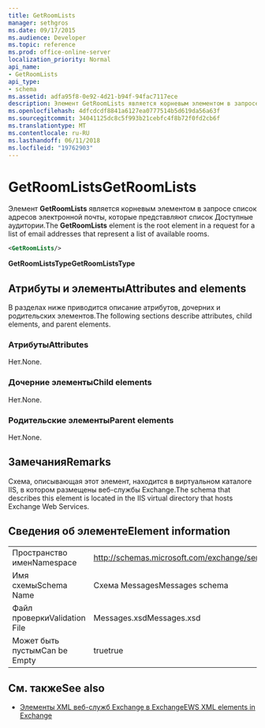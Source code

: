 ```yaml
---
title: GetRoomLists
manager: sethgros
ms.date: 09/17/2015
ms.audience: Developer
ms.topic: reference
ms.prod: office-online-server
localization_priority: Normal
api_name:
- GetRoomLists
api_type:
- schema
ms.assetid: adfa95f8-0e92-4d21-b94f-94fac7117ece
description: Элемент GetRoomLists является корневым элементом в запросе список адресов электронной почты, которые представляют список Доступные аудитории.
ms.openlocfilehash: 4dfcdcdf8841a6127ea0777514b5d619da56a63f
ms.sourcegitcommit: 34041125dc8c5f993b21cebfc4f8b72f0fd2cb6f
ms.translationtype: MT
ms.contentlocale: ru-RU
ms.lasthandoff: 06/11/2018
ms.locfileid: "19762903"
---
```

# <a name="getroomlists"></a><span data-ttu-id="dafac-103">GetRoomLists</span><span class="sxs-lookup"><span data-stu-id="dafac-103">GetRoomLists</span></span>

<span data-ttu-id="dafac-104">Элемент **GetRoomLists** является корневым элементом в запросе список адресов электронной почты, которые представляют список Доступные аудитории.</span><span class="sxs-lookup"><span data-stu-id="dafac-104">The **GetRoomLists** element is the root element in a request for a list of email addresses that represent a list of available rooms.</span></span> 
  
```XML
<GetRoomLists/>
```

 <span data-ttu-id="dafac-105">**GetRoomListsType**</span><span class="sxs-lookup"><span data-stu-id="dafac-105">**GetRoomListsType**</span></span>
## <a name="attributes-and-elements"></a><span data-ttu-id="dafac-106">Атрибуты и элементы</span><span class="sxs-lookup"><span data-stu-id="dafac-106">Attributes and elements</span></span>

<span data-ttu-id="dafac-107">В разделах ниже приводится описание атрибутов, дочерних и родительских элементов.</span><span class="sxs-lookup"><span data-stu-id="dafac-107">The following sections describe attributes, child elements, and parent elements.</span></span>
  
### <a name="attributes"></a><span data-ttu-id="dafac-108">Атрибуты</span><span class="sxs-lookup"><span data-stu-id="dafac-108">Attributes</span></span>

<span data-ttu-id="dafac-109">Нет.</span><span class="sxs-lookup"><span data-stu-id="dafac-109">None.</span></span>
  
### <a name="child-elements"></a><span data-ttu-id="dafac-110">Дочерние элементы</span><span class="sxs-lookup"><span data-stu-id="dafac-110">Child elements</span></span>

<span data-ttu-id="dafac-111">Нет.</span><span class="sxs-lookup"><span data-stu-id="dafac-111">None.</span></span>
  
### <a name="parent-elements"></a><span data-ttu-id="dafac-112">Родительские элементы</span><span class="sxs-lookup"><span data-stu-id="dafac-112">Parent elements</span></span>

<span data-ttu-id="dafac-113">Нет.</span><span class="sxs-lookup"><span data-stu-id="dafac-113">None.</span></span>
  
## <a name="remarks"></a><span data-ttu-id="dafac-114">Замечания</span><span class="sxs-lookup"><span data-stu-id="dafac-114">Remarks</span></span>

<span data-ttu-id="dafac-115">Схема, описывающая этот элемент, находится в виртуальном каталоге IIS, в котором размещены веб-службы Exchange.</span><span class="sxs-lookup"><span data-stu-id="dafac-115">The schema that describes this element is located in the IIS virtual directory that hosts Exchange Web Services.</span></span>
  
## <a name="element-information"></a><span data-ttu-id="dafac-116">Сведения об элементе</span><span class="sxs-lookup"><span data-stu-id="dafac-116">Element information</span></span>

|||
|:-----|:-----|
|<span data-ttu-id="dafac-117">Пространство имен</span><span class="sxs-lookup"><span data-stu-id="dafac-117">Namespace</span></span>  <br/> |http://schemas.microsoft.com/exchange/services/2006/messages  <br/> |
|<span data-ttu-id="dafac-118">Имя схемы</span><span class="sxs-lookup"><span data-stu-id="dafac-118">Schema Name</span></span>  <br/> |<span data-ttu-id="dafac-119">Схема Messages</span><span class="sxs-lookup"><span data-stu-id="dafac-119">Messages schema</span></span>  <br/> |
|<span data-ttu-id="dafac-120">Файл проверки</span><span class="sxs-lookup"><span data-stu-id="dafac-120">Validation File</span></span>  <br/> |<span data-ttu-id="dafac-121">Messages.xsd</span><span class="sxs-lookup"><span data-stu-id="dafac-121">Messages.xsd</span></span>  <br/> |
|<span data-ttu-id="dafac-122">Может быть пустым</span><span class="sxs-lookup"><span data-stu-id="dafac-122">Can be Empty</span></span>  <br/> |<span data-ttu-id="dafac-123">true</span><span class="sxs-lookup"><span data-stu-id="dafac-123">true</span></span>  <br/> |
   
## <a name="see-also"></a><span data-ttu-id="dafac-124">См. также</span><span class="sxs-lookup"><span data-stu-id="dafac-124">See also</span></span>



- [<span data-ttu-id="dafac-125">Элементы XML веб-служб Exchange в Exchange</span><span class="sxs-lookup"><span data-stu-id="dafac-125">EWS XML elements in Exchange</span></span>](ews-xml-elements-in-exchange.md)

